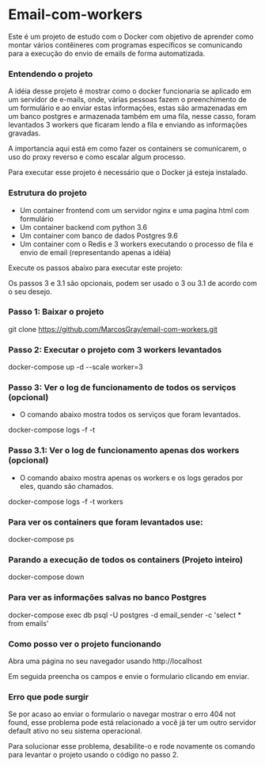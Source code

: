 # Email-com-workers
Este é um projeto de estudo com o Docker com objetivo de aprender como montar vários contêineres com programas específicos se comunicando para a execução do envio de emails de forma automatizada.

### Entendendo o projeto

A idéia desse projeto é mostrar como o docker funcionaria se aplicado em um servidor de e-mails, onde, várias pessoas fazem o preenchimento de um formulário e ao enviar estas informações, estas são armazenadas em um banco postgres e armazenada também em uma fila, nesse casso, foram levantados 3 workers que ficaram lendo a fila e enviando as informações gravadas.

A importancia aqui está em como fazer os containers se comunicarem, o uso do proxy reverso e como escalar algum processo.

Para executar esse projeto é necessário que o Docker já esteja instalado.

### Estrutura do projeto
- Um container frontend com um servidor nginx e uma pagina html com formulário
- Um container backend com python 3.6
- Um container com banco de dados Postgres 9.6
- Um container com o Redis e 3 workers executando o processo de fila e envio de email (representando apenas a idéia)

Execute os passos abaixo para executar este projeto:

Os passos 3 e 3.1 são opcionais, podem ser usado o 3 ou 3.1 de acordo com o seu desejo.

### Passo 1: Baixar o projeto
git clone https://github.com/MarcosGray/email-com-workers.git

### Passo 2: Executar o projeto com 3 workers levantados
docker-compose up -d --scale worker=3

### Passo 3: Ver o log de funcionamento de todos os serviços (opcional)
- O comando abaixo mostra todos os serviços que foram levantados.

docker-compose logs -f -t

### Passo 3.1: Ver o log de funcionamento apenas dos workers (opcional)
- O comando abaixo mostra apenas os workers e os logs gerados por eles, quando são chamados.

docker-compose logs -f -t workers

### Para ver os containers que foram levantados use:
docker-compose ps

### Parando a execução de todos os containers (Projeto inteiro)
docker-compose down

### Para ver as informações salvas no banco Postgres
docker-compose exec db psql -U postgres -d email_sender -c 'select * from emails' 

### Como posso ver o projeto funcionando
Abra uma página no seu navegador usando http://localhost

Em seguida preencha os campos e envie o formulario clicando em enviar.

### Erro que pode surgir
Se por acaso ao enviar o formulario o navegar mostrar o erro 404 not found, esse problema pode está relacionado a você já ter um outro servidor default ativo no seu sistema operacional.

Para solucionar esse problema, desabilite-o e rode novamente os comando para levantar o projeto usando o código no passo 2.


